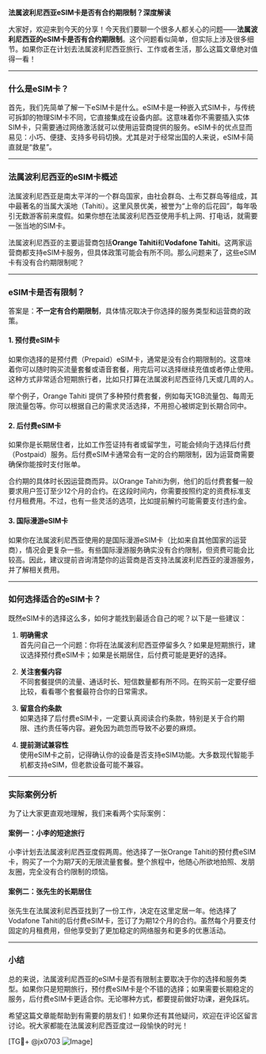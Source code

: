 **法属波利尼西亚eSIM卡是否有合约期限制？深度解读**

大家好，欢迎来到今天的分享！今天我们要聊一个很多人都关心的问题——**法属波利尼西亚的eSIM卡是否有合约期限制**。这个问题看似简单，但实际上涉及很多细节。如果你正在计划去法属波利尼西亚旅行、工作或者生活，那么这篇文章绝对值得一看！

---

### 什么是eSIM卡？

首先，我们先简单了解一下eSIM卡是什么。eSIM卡是一种嵌入式SIM卡，与传统可拆卸的物理SIM卡不同，它直接集成在设备内部。这意味着你不需要插入实体SIM卡，只需要通过网络激活就可以使用运营商提供的服务。eSIM卡的优点显而易见：小巧、便捷、支持多号码切换。尤其是对于经常出国的人来说，eSIM卡简直就是“救星”。

---

### 法属波利尼西亚的eSIM卡概述

法属波利尼西亚是南太平洋的一个群岛国家，由社会群岛、土布艾群岛等组成，其中最著名的当属大溪地（Tahiti）。这里风景优美，被誉为“上帝的后花园”，每年吸引无数游客前来度假。如果你想在法属波利尼西亚使用手机上网、打电话，就需要一张当地的SIM卡。

法属波利尼西亚的主要运营商包括**Orange Tahiti**和**Vodafone Tahiti**。这两家运营商都支持eSIM卡服务，但具体政策可能会有所不同。那么问题来了，这些eSIM卡有没有合约期限制呢？

---

### eSIM卡是否有限制？

答案是：**不一定有合约期限制**，具体情况取决于你选择的服务类型和运营商的政策。

#### 1. **预付费eSIM卡**
   如果你选择的是预付费（Prepaid）eSIM卡，通常是没有合约期限制的。这意味着你可以随时购买流量套餐或语音套餐，用完后可以选择继续充值或者停止使用。这种方式非常适合短期旅行者，比如只打算在法属波利尼西亚待几天或几周的人。

   举个例子，Orange Tahiti 提供了多种预付费套餐，例如每天1GB流量包、每周无限流量包等。你可以根据自己的需求灵活选择，不用担心被绑定到长期合同中。

#### 2. **后付费eSIM卡**
   如果你是长期居住者，比如工作签证持有者或留学生，可能会倾向于选择后付费（Postpaid）服务。后付费eSIM卡通常会有一定的合约期限制，因为运营商需要确保你能按时支付账单。

   合约期的具体时长因运营商而异。以Orange Tahiti为例，他们的后付费套餐一般要求用户签订至少12个月的合约。在这段时间内，你需要按照约定的资费标准支付月租费用。不过，也有一些灵活的选项，比如提前解约可能需要支付违约金。

#### 3. **国际漫游eSIM卡**
   如果你在法属波利尼西亚使用的是国际漫游eSIM卡（比如来自其他国家的运营商），情况会更复杂一些。有些国际漫游服务确实没有合约限制，但资费可能会比较高。因此，建议提前咨询清楚你的运营商是否支持法属波利尼西亚的漫游服务，并了解相关费用。

---

### 如何选择适合的eSIM卡？

既然eSIM卡的选择这么多，如何才能找到最适合自己的呢？以下是一些建议：

1. **明确需求**  
   首先问自己一个问题：你将在法属波利尼西亚停留多久？如果是短期旅行，建议选择预付费eSIM卡；如果是长期居住，后付费可能是更好的选择。

2. **关注套餐内容**  
   不同套餐提供的流量、通话时长、短信数量都有所不同。在购买前一定要仔细比较，看看哪个套餐最符合你的日常需求。

3. **留意合约条款**  
   如果选择了后付费eSIM卡，一定要认真阅读合约条款，特别是关于合约期限、违约责任等内容。避免因为疏忽而导致不必要的麻烦。

4. **提前测试兼容性**  
   使用eSIM卡之前，记得确认你的设备是否支持eSIM功能。大多数现代智能手机都支持eSIM，但老款设备可能不兼容。

---

### 实际案例分析

为了让大家更直观地理解，我们来看两个实际案例：

#### 案例一：小李的短途旅行
小李计划去法属波利尼西亚度假两周。他选择了一张Orange Tahiti的预付费eSIM卡，购买了一个为期7天的无限流量套餐。整个旅程中，他随心所欲地拍照、发朋友圈，完全没有合约限制的烦恼。

#### 案例二：张先生的长期居住
张先生在法属波利尼西亚找到了一份工作，决定在这里定居一年。他选择了Vodafone Tahiti的后付费eSIM卡，签订了为期12个月的合约。虽然每个月要支付固定的月租费用，但他享受到了更加稳定的网络服务和更多的优惠活动。

---

### 小结

总的来说，法属波利尼西亚的eSIM卡是否有限制主要取决于你的选择和服务类型。如果你只是短期旅行，预付费eSIM卡是个不错的选择；如果需要长期稳定的服务，后付费eSIM卡更适合你。无论哪种方式，都要提前做好功课，避免踩坑。

希望这篇文章能帮助到有需要的朋友们！如果你还有其他疑问，欢迎在评论区留言讨论。祝大家都能在法属波利尼西亚度过一段愉快的时光！

[TG💪+ @jx0703 ![Image](https://github.com/user-attachments/assets/dbca1d08-cadb-493c-b0ec-ad6f7a83f270)]